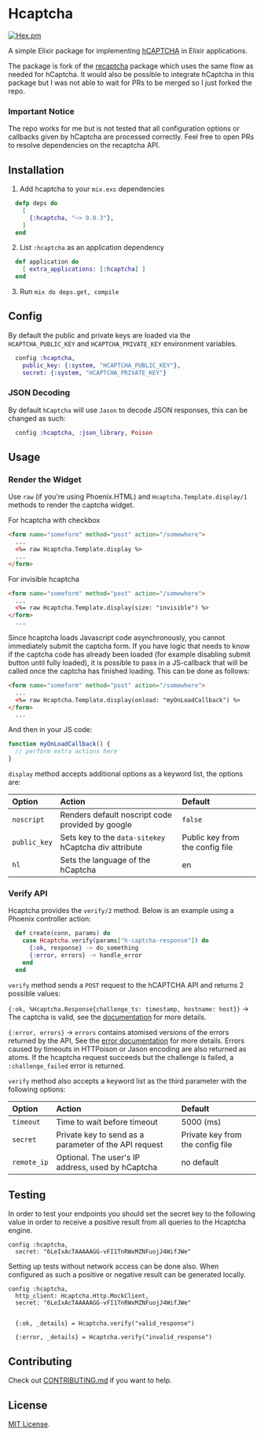 # Hcaptcha

[![Hex.pm](https://img.shields.io/badge/Hex-v2.1.1-green.svg)](https://hexdocs.pm/hcaptcha)

A simple Elixir package for implementing [hCAPTCHA] in Elixir applications.

[hCAPTCHA]: https://www.hcaptcha.com/

The package is fork of the [recaptcha] package which uses the same flow as needed for hCaptcha. It would also be possible to integrate hCaptcha in this package but I was not able to wait for PRs to be merged so I just forked the repo.

[recaptcha]: https://github.com/samueljseay/recaptcha

### Important Notice
The repo works for me but is not tested that all configuration options or callbacks given by hCaptcha are processed correctly. Feel free to open PRs to resolve dependencies on the recaptcha API.

## Installation

1. Add hcaptcha to your `mix.exs` dependencies

```elixir
  defp deps do
    [
      {:hcaptcha, "~> 0.0.3"},
    ]
  end
```

2. List `:hcaptcha` as an application dependency

```elixir
  def application do
    [ extra_applications: [:hcaptcha] ]
  end
```

3. Run `mix do deps.get, compile`

## Config

By default the public and private keys are loaded via the `HCAPTCHA_PUBLIC_KEY` and `HCAPTCHA_PRIVATE_KEY` environment variables.

```elixir
  config :hcaptcha,
    public_key: {:system, "HCAPTCHA_PUBLIC_KEY"},
    secret: {:system, "HCAPTCHA_PRIVATE_KEY"}
```

### JSON Decoding

By default `hCaptcha` will use `Jason` to decode JSON responses, this can be changed as such:

```elixir
  config :hcaptcha, :json_library, Poison
```

## Usage

### Render the Widget

Use `raw` (if you're using Phoenix.HTML) and `Hcaptcha.Template.display/1` methods to render the captcha widget.

For hcaptcha with checkbox
```html
<form name="someform" method="post" action="/somewhere">
  ...
  <%= raw Hcaptcha.Template.display %>
  ...
</form>
```

For invisible hcaptcha
```html
<form name="someform" method="post" action="/somewhere">
  ...
  <%= raw Hcaptcha.Template.display(size: "invisible") %>
</form>
  ...
```

Since hcaptcha loads Javascript code asynchronously, you cannot immediately submit the captcha form.
If you have logic that needs to know if the captcha code has already been loaded (for example disabling submit button until fully loaded), it is possible to pass in a JS-callback that will be called once the captcha has finished loading.
This can be done as follows:

```html
<form name="someform" method="post" action="/somewhere">
  ...
  <%= raw Hcaptcha.Template.display(onload: "myOnLoadCallback") %>
</form>
  ...
```

And then in your JS code:

```javascript
function myOnLoadCallback() {
  // perform extra actions here
}
```

`display` method accepts additional options as a keyword list, the options are:

Option                  | Action                                                 | Default
:---------------------- | :----------------------------------------------------- | :------------------------
`noscript`              | Renders default noscript code provided by google       | `false`
`public_key`            | Sets key to the `data-sitekey` hCaptcha div attribute | Public key from the config file
`hl`                    | Sets the language of the hCaptcha                     | en

### Verify API

Hcaptcha provides the `verify/2` method. Below is an example using a Phoenix controller action:

```elixir
  def create(conn, params) do
    case Hcaptcha.verify(params["h-captcha-response"]) do
      {:ok, response} -> do_something
      {:error, errors} -> handle_error
    end
  end
```

`verify` method sends a `POST` request to the hCAPTCHA API and returns 2 possible values:

`{:ok, %Hcaptcha.Response{challenge_ts: timestamp, hostname: host}}` -> The captcha is valid, see the [documentation](https://developers.google.com/hcaptcha/docs/verify#api-response) for more details.

`{:error, errors}` -> `errors` contains atomised versions of the errors returned by the API, See the [error documentation](https://developers.google.com/hcaptcha/docs/verify#error-code-reference) for more details. Errors caused by timeouts in HTTPoison or Jason encoding are also returned as atoms. If the hcaptcha request succeeds but the challenge is failed, a `:challenge_failed` error is returned.

`verify` method also accepts a keyword list as the third parameter with the following options:

Option                  | Action                                                 | Default
:---------------------- | :----------------------------------------------------- | :------------------------
`timeout`               | Time to wait before timeout                            | 5000 (ms)
`secret`                | Private key to send as a parameter of the API request  | Private key from the config file
`remote_ip`             | Optional. The user's IP address, used by hCaptcha     | no default


## Testing

In order to test your endpoints you should set the secret key to the following value in order to receive a positive result from all queries to the Hcaptcha engine.

```
config :hcaptcha,
  secret: "6LeIxAcTAAAAAGG-vFI1TnRWxMZNFuojJ4WifJWe"
```

Setting up tests without network access can be done also. When configured as such a positive or negative result can be generated locally.

```
config :hcaptcha,
  http_client: Hcaptcha.Http.MockClient,
  secret: "6LeIxAcTAAAAAGG-vFI1TnRWxMZNFuojJ4WifJWe"


  {:ok, _details} = Hcaptcha.verify("valid_response")

  {:error, _details} = Hcaptcha.verify("invalid_response")

```

## Contributing

Check out [CONTRIBUTING.md](/CONTRIBUTING.md) if you want to help.

## License

[MIT License](http://www.opensource.org/licenses/MIT).
